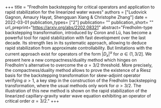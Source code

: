 +++
title = "Fredholm backstepping for critical operators and application to rapid stabilization for the linearized water waves"
authors = ["Ludovick Gagnon, Amaury Hayat, Shengquan Xiang & Christophe Zhang"]
date = 2022-03-01
publication_types= ["2"]
publication= ""
publication_short= ""
url_preprint="https://arxiv.org/abs/2202.08321"
abstract="Fredholm-type backstepping transformation, introduced by Coron and Lü, has become a powerful tool for rapid stabilization with fast development over the last decade. Its strength lies in its systematic approach, allowing to deduce rapid stabilization from approximate controllability. But limitations with the current approach exist for operators of the form $|D_x|^\alpha$ for $\alpha \in (1,3/2]$. We present here a new compactness/duality method which hinges on Fredholm's alternative to overcome the $\alpha=3/2$ threshold. More precisely, the compactness/duality method allows to prove the existence of a Riesz basis for the backstepping transformation for skew-adjoint operator verifying $\alpha>1$, a key step in the construction of the Fredholm backstepping transformation, where the usual methods only work for $\alpha>3/2$. The illustration of this new method is shown on the rapid stabilization of the linearized capillary-gravity water wave equation exhibiting an operator of critical order $\alpha=3/2$."
+++
